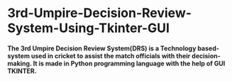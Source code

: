 # 3rd-Umpire-Decision-Review-System-Using-Tkinter-GUI

#### The 3rd Umpire Decision Review System(DRS) is a Technology based- system used in cricket to assist the match officials with their decision-making. It is made in Python programming language with the help of GUI TKINTER.

